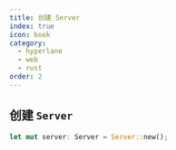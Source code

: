 ```yaml
---
title: 创建 Server
index: true
icon: book
category:
  - hyperlane
  - web
  - rust
order: 2
---
```


## 创建 `Server`

```rust
let mut server: Server = Server::new();
```

<Bottom />
